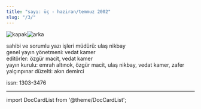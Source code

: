 ```yaml
---
title: "sayı: üç - haziran/temmuz 2002"
slug: "/3/"
---
```


![kapak](/img/ky03_00a_zaferyalcinpinar.jpg)![arka](/img/ky03_36.jpg)

sahibi ve sorumlu yazı işleri müdürü: ulaş nikbay  
genel yayın yönetmeni: vedat kamer  
editörler: özgür macit, vedat kamer  
yayın kurulu: emrah altınok, özgür macit, ulaş nikbay, vedat kamer, zafer yalçınpınar
düzelti: akın demirci

issn: 1303-3476

---
import DocCardList from '@theme/DocCardList';

<DocCardList />

